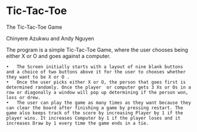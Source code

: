 # Tic-Tac-Toe
The Tic-Tac-Toe Game

Chinyere Azukwu and Andy Nguyen

The program is a simple Tic-Tac-Toe Game, where the user chooses being either X or O and goes against a computer.

	•	The Screen initially starts with a layout of nine blank buttons and a choice of two buttons above it for the user to chooses whether they want to be X or O . 
	•	Once the user picks either X or O, the person that goes first is determined randomly. Once the player  or computer gets 3 Xs or Os in a row or diagonally a window will pop up determining if the person won, loss or drew.
	•	The user can play the game as many times as they want because they can clear the board after finishing a game by pressing restart. The game also keeps track of the score by increasing Player by 1 if the player wins. It increases Computer by 1 if the player loses and it increases Draw by 1 every time the game ends in a tie. 

